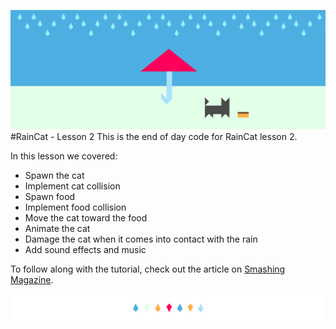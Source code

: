 ![RainCat Lesson Two Header](documentation/header.png)
#RainCat - Lesson 2
This is the end of day code for RainCat lesson 2. 

In this lesson we covered: 

- Spawn the cat
- Implement cat collision
- Spawn food
- Implement food collision
- Move the cat toward the food
- Animate the cat
- Damage the cat when it comes into contact with the rain
- Add sound effects and music

To follow along with the tutorial, check out the article on [Smashing Magazine](NEED-LINK).

![divider](documentation/divider.png)